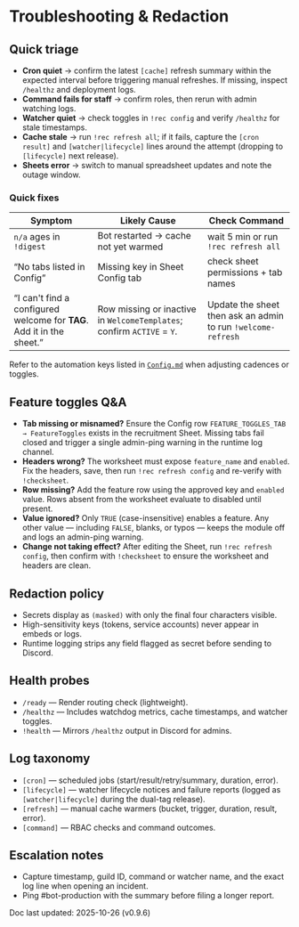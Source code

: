 # Troubleshooting & Redaction

## Quick triage
- **Cron quiet** → confirm the latest `[cache]` refresh summary within the expected interval before
  triggering manual refreshes. If missing, inspect `/healthz` and deployment logs.
- **Command fails for staff** → confirm roles, then rerun with admin watching logs.
- **Watcher quiet** → check toggles in `!rec config` and verify `/healthz` for stale
  timestamps.
- **Cache stale** → run `!rec refresh all`; if it fails, capture the `[cron result]` and
  `[watcher|lifecycle]` lines around the attempt (dropping to `[lifecycle]` next release).
- **Sheets error** → switch to manual spreadsheet updates and note the outage window.

### Quick fixes
| Symptom | Likely Cause | Check Command |
| --- | --- | --- |
| `n/a` ages in `!digest` | Bot restarted → cache not yet warmed | wait 5 min or run `!rec refresh all` |
| “No tabs listed in Config” | Missing key in Sheet Config tab | check sheet permissions + tab names |
| “I can't find a configured welcome for **TAG**. Add it in the sheet.” | Row missing or inactive in `WelcomeTemplates`; confirm `ACTIVE` = `Y`. | Update the sheet then ask an admin to run `!welcome-refresh` |

Refer to the automation keys listed in [`Config.md`](Config.md#automation-listeners--cron-jobs)
when adjusting cadences or toggles.

## Feature toggles Q&A
- **Tab missing or misnamed?** Ensure the Config row `FEATURE_TOGGLES_TAB → FeatureToggles`
  exists in the recruitment Sheet. Missing tabs fail closed and trigger a single
  admin-ping warning in the runtime log channel.
- **Headers wrong?** The worksheet must expose `feature_name` and `enabled`. Fix the
  headers, save, then run `!rec refresh config` and re-verify with `!checksheet`.
- **Row missing?** Add the feature row using the approved key and `enabled` value. Rows
  absent from the worksheet evaluate to disabled until present.
- **Value ignored?** Only `TRUE` (case-insensitive) enables a feature. Any other value —
  including `FALSE`, blanks, or typos — keeps the module off and logs an admin-ping
  warning.
- **Change not taking effect?** After editing the Sheet, run `!rec refresh config`, then
  confirm with `!checksheet` to ensure the worksheet and headers are clean.

## Redaction policy
- Secrets display as `(masked)` with only the final four characters visible.
- High-sensitivity keys (tokens, service accounts) never appear in embeds or logs.
- Runtime logging strips any field flagged as secret before sending to Discord.

## Health probes
- `/ready` — Render routing check (lightweight).
- `/healthz` — Includes watchdog metrics, cache timestamps, and watcher toggles.
- `!health` — Mirrors `/healthz` output in Discord for admins.

## Log taxonomy
- `[cron]` — scheduled jobs (start/result/retry/summary, duration, error).
- `[lifecycle]` — watcher lifecycle notices and failure reports (logged as
  `[watcher|lifecycle]` during the dual-tag release).
- `[refresh]` — manual cache warmers (bucket, trigger, duration, result, error).
- `[command]` — RBAC checks and command outcomes.

## Escalation notes
- Capture timestamp, guild ID, command or watcher name, and the exact log line when
  opening an incident.
- Ping #bot-production with the summary before filing a longer report.

Doc last updated: 2025-10-26 (v0.9.6)
